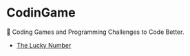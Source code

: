 # CodinGame

🧩 Coding Games and Programming Challenges to Code Better.

* [The Lucky Number](https://www.codingame.com/ide/puzzle/the-lucky-number)
